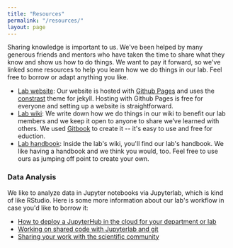 ```yaml
---
title: "Resources"
permalink: "/resources/"
layout: page
---
```


Sharing knowledge is important to us. We've been helped by many generous friends and mentors who have taken the time to share what they know and show us how to do things. We want to pay it forward, so we've linked some resources to help you learn how we do things in our lab. Feel free to borrow or adapt anything you like. 


- [Lab website](): Our website is hosted with [Github Pages](https://pages.github.com/) and uses the [constrast](https://github.com/niklasbuschmann/contrast) theme for jekyll. Hosting with Github Pages is free for everyone and setting up a website is straightforward.
- [Lab wiki](https://wiki.childlanglab.com/): We write down how we do things in our wiki to benefit our lab members and we keep it open to anyone to share we’ve learned with others. We used [Gitbook](https://www.gitbook.com/) to create it -- it's easy to use and free for eduction.
- [Lab handbook](https://wiki.childlanglab.com/resources/lab-handbook): Inside the lab's wiki, you'll find our lab's handbook. We like having a handbook and we think you would, too. Feel free to use ours as jumping off point to create your own.

### Data Analysis

We like to analyze data in Jupyter notebooks via Jupyterlab, which is kind of like RStudio. Here is some more information about our lab's workflow in case you'd like to borrow it: 

- [How to deploy a JupyterHub in the cloud for your department or lab](tljh-digital-ocean)
- [Working on shared code with Jupyterlab and git]()
- [Sharing your work with the scientific community]()
